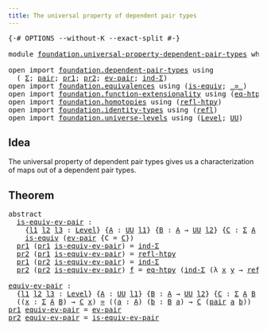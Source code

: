 ```yaml
---
title: The universal property of dependent pair types
---
```


<pre class="Agda"><a id="72" class="Symbol">{-#</a> <a id="76" class="Keyword">OPTIONS</a> <a id="84" class="Pragma">--without-K</a> <a id="96" class="Pragma">--exact-split</a> <a id="110" class="Symbol">#-}</a>

<a id="115" class="Keyword">module</a> <a id="122" href="foundation.universal-property-dependent-pair-types.html" class="Module">foundation.universal-property-dependent-pair-types</a> <a id="173" class="Keyword">where</a>

<a id="180" class="Keyword">open</a> <a id="185" class="Keyword">import</a> <a id="192" href="foundation.dependent-pair-types.html" class="Module">foundation.dependent-pair-types</a> <a id="224" class="Keyword">using</a>
  <a id="232" class="Symbol">(</a> <a id="234" href="foundation-core.dependent-pair-types.html#515" class="Record">Σ</a><a id="235" class="Symbol">;</a> <a id="237" href="foundation-core.dependent-pair-types.html#588" class="InductiveConstructor">pair</a><a id="241" class="Symbol">;</a> <a id="243" href="foundation-core.dependent-pair-types.html#605" class="Field">pr1</a><a id="246" class="Symbol">;</a> <a id="248" href="foundation-core.dependent-pair-types.html#617" class="Field">pr2</a><a id="251" class="Symbol">;</a> <a id="253" href="foundation-core.dependent-pair-types.html#909" class="Function">ev-pair</a><a id="260" class="Symbol">;</a> <a id="262" href="foundation-core.dependent-pair-types.html#743" class="Function">ind-Σ</a><a id="267" class="Symbol">)</a>
<a id="269" class="Keyword">open</a> <a id="274" class="Keyword">import</a> <a id="281" href="foundation.equivalences.html" class="Module">foundation.equivalences</a> <a id="305" class="Keyword">using</a> <a id="311" class="Symbol">(</a><a id="312" href="foundation-core.equivalences.html#1556" class="Function">is-equiv</a><a id="320" class="Symbol">;</a> <a id="322" href="foundation-core.equivalences.html#1621" class="Function Operator">_≃_</a><a id="325" class="Symbol">)</a>
<a id="327" class="Keyword">open</a> <a id="332" class="Keyword">import</a> <a id="339" href="foundation.function-extensionality.html" class="Module">foundation.function-extensionality</a> <a id="374" class="Keyword">using</a> <a id="380" class="Symbol">(</a><a id="381" href="foundation-core.function-extensionality.html#1463" class="Function">eq-htpy</a><a id="388" class="Symbol">)</a>
<a id="390" class="Keyword">open</a> <a id="395" class="Keyword">import</a> <a id="402" href="foundation.homotopies.html" class="Module">foundation.homotopies</a> <a id="424" class="Keyword">using</a> <a id="430" class="Symbol">(</a><a id="431" href="foundation-core.homotopies.html#1368" class="Function">refl-htpy</a><a id="440" class="Symbol">)</a>
<a id="442" class="Keyword">open</a> <a id="447" class="Keyword">import</a> <a id="454" href="foundation.identity-types.html" class="Module">foundation.identity-types</a> <a id="480" class="Keyword">using</a> <a id="486" class="Symbol">(</a><a id="487" href="foundation-core.identity-types.html#1820" class="InductiveConstructor">refl</a><a id="491" class="Symbol">)</a>
<a id="493" class="Keyword">open</a> <a id="498" class="Keyword">import</a> <a id="505" href="foundation.universe-levels.html" class="Module">foundation.universe-levels</a> <a id="532" class="Keyword">using</a> <a id="538" class="Symbol">(</a><a id="539" href="Agda.Primitive.html#597" class="Postulate">Level</a><a id="544" class="Symbol">;</a> <a id="546" href="foundation-core.universe-levels.html#235" class="Primitive">UU</a><a id="548" class="Symbol">)</a>
</pre>
## Idea

The universal property of dependent pair types gives us a characterization of maps out of a dependent pair types.

## Theorem

<pre class="Agda"><a id="699" class="Keyword">abstract</a>
  <a id="is-equiv-ev-pair"></a><a id="710" href="foundation.universal-property-dependent-pair-types.html#710" class="Function">is-equiv-ev-pair</a> <a id="727" class="Symbol">:</a>
    <a id="733" class="Symbol">{</a><a id="734" href="foundation.universal-property-dependent-pair-types.html#734" class="Bound">l1</a> <a id="737" href="foundation.universal-property-dependent-pair-types.html#737" class="Bound">l2</a> <a id="740" href="foundation.universal-property-dependent-pair-types.html#740" class="Bound">l3</a> <a id="743" class="Symbol">:</a> <a id="745" href="Agda.Primitive.html#597" class="Postulate">Level</a><a id="750" class="Symbol">}</a> <a id="752" class="Symbol">{</a><a id="753" href="foundation.universal-property-dependent-pair-types.html#753" class="Bound">A</a> <a id="755" class="Symbol">:</a> <a id="757" href="foundation-core.universe-levels.html#235" class="Primitive">UU</a> <a id="760" href="foundation.universal-property-dependent-pair-types.html#734" class="Bound">l1</a><a id="762" class="Symbol">}</a> <a id="764" class="Symbol">{</a><a id="765" href="foundation.universal-property-dependent-pair-types.html#765" class="Bound">B</a> <a id="767" class="Symbol">:</a> <a id="769" href="foundation.universal-property-dependent-pair-types.html#753" class="Bound">A</a> <a id="771" class="Symbol">→</a> <a id="773" href="foundation-core.universe-levels.html#235" class="Primitive">UU</a> <a id="776" href="foundation.universal-property-dependent-pair-types.html#737" class="Bound">l2</a><a id="778" class="Symbol">}</a> <a id="780" class="Symbol">{</a><a id="781" href="foundation.universal-property-dependent-pair-types.html#781" class="Bound">C</a> <a id="783" class="Symbol">:</a> <a id="785" href="foundation-core.dependent-pair-types.html#515" class="Record">Σ</a> <a id="787" href="foundation.universal-property-dependent-pair-types.html#753" class="Bound">A</a> <a id="789" href="foundation.universal-property-dependent-pair-types.html#765" class="Bound">B</a> <a id="791" class="Symbol">→</a> <a id="793" href="foundation-core.universe-levels.html#235" class="Primitive">UU</a> <a id="796" href="foundation.universal-property-dependent-pair-types.html#740" class="Bound">l3</a><a id="798" class="Symbol">}</a> <a id="800" class="Symbol">→</a>
    <a id="806" href="foundation-core.equivalences.html#1556" class="Function">is-equiv</a> <a id="815" class="Symbol">(</a><a id="816" href="foundation-core.dependent-pair-types.html#909" class="Function">ev-pair</a> <a id="824" class="Symbol">{</a><a id="825" class="Argument">C</a> <a id="827" class="Symbol">=</a> <a id="829" href="foundation.universal-property-dependent-pair-types.html#781" class="Bound">C</a><a id="830" class="Symbol">})</a>
  <a id="835" href="foundation-core.dependent-pair-types.html#605" class="Field">pr1</a> <a id="839" class="Symbol">(</a><a id="840" href="foundation-core.dependent-pair-types.html#605" class="Field">pr1</a> <a id="844" href="foundation.universal-property-dependent-pair-types.html#710" class="Function">is-equiv-ev-pair</a><a id="860" class="Symbol">)</a> <a id="862" class="Symbol">=</a> <a id="864" href="foundation-core.dependent-pair-types.html#743" class="Function">ind-Σ</a>
  <a id="872" href="foundation-core.dependent-pair-types.html#617" class="Field">pr2</a> <a id="876" class="Symbol">(</a><a id="877" href="foundation-core.dependent-pair-types.html#605" class="Field">pr1</a> <a id="881" href="foundation.universal-property-dependent-pair-types.html#710" class="Function">is-equiv-ev-pair</a><a id="897" class="Symbol">)</a> <a id="899" class="Symbol">=</a> <a id="901" href="foundation-core.homotopies.html#1368" class="Function">refl-htpy</a>
  <a id="913" href="foundation-core.dependent-pair-types.html#605" class="Field">pr1</a> <a id="917" class="Symbol">(</a><a id="918" href="foundation-core.dependent-pair-types.html#617" class="Field">pr2</a> <a id="922" href="foundation.universal-property-dependent-pair-types.html#710" class="Function">is-equiv-ev-pair</a><a id="938" class="Symbol">)</a> <a id="940" class="Symbol">=</a> <a id="942" href="foundation-core.dependent-pair-types.html#743" class="Function">ind-Σ</a>
  <a id="950" href="foundation-core.dependent-pair-types.html#617" class="Field">pr2</a> <a id="954" class="Symbol">(</a><a id="955" href="foundation-core.dependent-pair-types.html#617" class="Field">pr2</a> <a id="959" href="foundation.universal-property-dependent-pair-types.html#710" class="Function">is-equiv-ev-pair</a><a id="975" class="Symbol">)</a> <a id="977" href="foundation.universal-property-dependent-pair-types.html#977" class="Bound">f</a> <a id="979" class="Symbol">=</a> <a id="981" href="foundation-core.function-extensionality.html#1463" class="Function">eq-htpy</a> <a id="989" class="Symbol">(</a><a id="990" href="foundation-core.dependent-pair-types.html#743" class="Function">ind-Σ</a> <a id="996" class="Symbol">(λ</a> <a id="999" href="foundation.universal-property-dependent-pair-types.html#999" class="Bound">x</a> <a id="1001" href="foundation.universal-property-dependent-pair-types.html#1001" class="Bound">y</a> <a id="1003" class="Symbol">→</a> <a id="1005" href="foundation-core.identity-types.html#1820" class="InductiveConstructor">refl</a><a id="1009" class="Symbol">))</a>

<a id="equiv-ev-pair"></a><a id="1013" href="foundation.universal-property-dependent-pair-types.html#1013" class="Function">equiv-ev-pair</a> <a id="1027" class="Symbol">:</a>
  <a id="1031" class="Symbol">{</a><a id="1032" href="foundation.universal-property-dependent-pair-types.html#1032" class="Bound">l1</a> <a id="1035" href="foundation.universal-property-dependent-pair-types.html#1035" class="Bound">l2</a> <a id="1038" href="foundation.universal-property-dependent-pair-types.html#1038" class="Bound">l3</a> <a id="1041" class="Symbol">:</a> <a id="1043" href="Agda.Primitive.html#597" class="Postulate">Level</a><a id="1048" class="Symbol">}</a> <a id="1050" class="Symbol">{</a><a id="1051" href="foundation.universal-property-dependent-pair-types.html#1051" class="Bound">A</a> <a id="1053" class="Symbol">:</a> <a id="1055" href="foundation-core.universe-levels.html#235" class="Primitive">UU</a> <a id="1058" href="foundation.universal-property-dependent-pair-types.html#1032" class="Bound">l1</a><a id="1060" class="Symbol">}</a> <a id="1062" class="Symbol">{</a><a id="1063" href="foundation.universal-property-dependent-pair-types.html#1063" class="Bound">B</a> <a id="1065" class="Symbol">:</a> <a id="1067" href="foundation.universal-property-dependent-pair-types.html#1051" class="Bound">A</a> <a id="1069" class="Symbol">→</a> <a id="1071" href="foundation-core.universe-levels.html#235" class="Primitive">UU</a> <a id="1074" href="foundation.universal-property-dependent-pair-types.html#1035" class="Bound">l2</a><a id="1076" class="Symbol">}</a> <a id="1078" class="Symbol">{</a><a id="1079" href="foundation.universal-property-dependent-pair-types.html#1079" class="Bound">C</a> <a id="1081" class="Symbol">:</a> <a id="1083" href="foundation-core.dependent-pair-types.html#515" class="Record">Σ</a> <a id="1085" href="foundation.universal-property-dependent-pair-types.html#1051" class="Bound">A</a> <a id="1087" href="foundation.universal-property-dependent-pair-types.html#1063" class="Bound">B</a> <a id="1089" class="Symbol">→</a> <a id="1091" href="foundation-core.universe-levels.html#235" class="Primitive">UU</a> <a id="1094" href="foundation.universal-property-dependent-pair-types.html#1038" class="Bound">l3</a><a id="1096" class="Symbol">}</a> <a id="1098" class="Symbol">→</a>
  <a id="1102" class="Symbol">((</a><a id="1104" href="foundation.universal-property-dependent-pair-types.html#1104" class="Bound">x</a> <a id="1106" class="Symbol">:</a> <a id="1108" href="foundation-core.dependent-pair-types.html#515" class="Record">Σ</a> <a id="1110" href="foundation.universal-property-dependent-pair-types.html#1051" class="Bound">A</a> <a id="1112" href="foundation.universal-property-dependent-pair-types.html#1063" class="Bound">B</a><a id="1113" class="Symbol">)</a> <a id="1115" class="Symbol">→</a> <a id="1117" href="foundation.universal-property-dependent-pair-types.html#1079" class="Bound">C</a> <a id="1119" href="foundation.universal-property-dependent-pair-types.html#1104" class="Bound">x</a><a id="1120" class="Symbol">)</a> <a id="1122" href="foundation-core.equivalences.html#1621" class="Function Operator">≃</a> <a id="1124" class="Symbol">((</a><a id="1126" href="foundation.universal-property-dependent-pair-types.html#1126" class="Bound">a</a> <a id="1128" class="Symbol">:</a> <a id="1130" href="foundation.universal-property-dependent-pair-types.html#1051" class="Bound">A</a><a id="1131" class="Symbol">)</a> <a id="1133" class="Symbol">(</a><a id="1134" href="foundation.universal-property-dependent-pair-types.html#1134" class="Bound">b</a> <a id="1136" class="Symbol">:</a> <a id="1138" href="foundation.universal-property-dependent-pair-types.html#1063" class="Bound">B</a> <a id="1140" href="foundation.universal-property-dependent-pair-types.html#1126" class="Bound">a</a><a id="1141" class="Symbol">)</a> <a id="1143" class="Symbol">→</a> <a id="1145" href="foundation.universal-property-dependent-pair-types.html#1079" class="Bound">C</a> <a id="1147" class="Symbol">(</a><a id="1148" href="foundation-core.dependent-pair-types.html#588" class="InductiveConstructor">pair</a> <a id="1153" href="foundation.universal-property-dependent-pair-types.html#1126" class="Bound">a</a> <a id="1155" href="foundation.universal-property-dependent-pair-types.html#1134" class="Bound">b</a><a id="1156" class="Symbol">))</a>
<a id="1159" href="foundation-core.dependent-pair-types.html#605" class="Field">pr1</a> <a id="1163" href="foundation.universal-property-dependent-pair-types.html#1013" class="Function">equiv-ev-pair</a> <a id="1177" class="Symbol">=</a> <a id="1179" href="foundation-core.dependent-pair-types.html#909" class="Function">ev-pair</a>
<a id="1187" href="foundation-core.dependent-pair-types.html#617" class="Field">pr2</a> <a id="1191" href="foundation.universal-property-dependent-pair-types.html#1013" class="Function">equiv-ev-pair</a> <a id="1205" class="Symbol">=</a> <a id="1207" href="foundation.universal-property-dependent-pair-types.html#710" class="Function">is-equiv-ev-pair</a>
</pre>